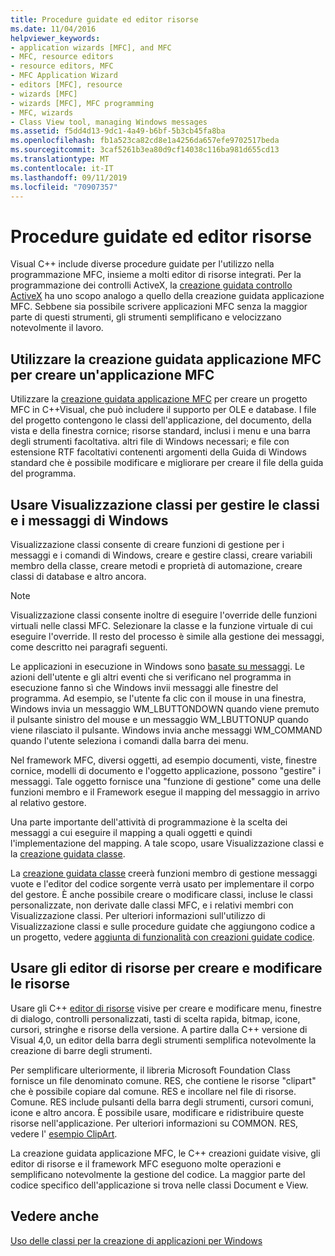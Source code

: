 ```yaml
---
title: Procedure guidate ed editor risorse
ms.date: 11/04/2016
helpviewer_keywords:
- application wizards [MFC], and MFC
- MFC, resource editors
- resource editors, MFC
- MFC Application Wizard
- editors [MFC], resource
- wizards [MFC]
- wizards [MFC], MFC programming
- MFC, wizards
- Class View tool, managing Windows messages
ms.assetid: f5dd4d13-9dc1-4a49-b6bf-5b3cb45fa8ba
ms.openlocfilehash: fb1a523ca82cd8e1a4256da657efe9702517beda
ms.sourcegitcommit: 3caf5261b3ea80d9cf14038c116ba981d655cd13
ms.translationtype: MT
ms.contentlocale: it-IT
ms.lasthandoff: 09/11/2019
ms.locfileid: "70907357"
---
```

# <a name="wizards-and-the-resource-editors"></a>Procedure guidate ed editor risorse

Visual C++ include diverse procedure guidate per l'utilizzo nella programmazione MFC, insieme a molti editor di risorse integrati. Per la programmazione dei controlli ActiveX, la [creazione guidata controllo ActiveX](../mfc/reference/mfc-activex-control-wizard.md) ha uno scopo analogo a quello della creazione guidata applicazione MFC. Sebbene sia possibile scrivere applicazioni MFC senza la maggior parte di questi strumenti, gli strumenti semplificano e velocizzano notevolmente il lavoro.

##  <a name="_core_use_appwizard_to_create_an_mfc_application"></a>Utilizzare la creazione guidata applicazione MFC per creare un'applicazione MFC

Utilizzare la [creazione guidata applicazione MFC](../mfc/reference/mfc-application-wizard.md) per creare un progetto MFC in C++Visual, che può includere il supporto per OLE e database. I file del progetto contengono le classi dell'applicazione, del documento, della vista e della finestra cornice; risorse standard, inclusi i menu e una barra degli strumenti facoltativa. altri file di Windows necessari; e file con estensione RTF facoltativi contenenti argomenti della Guida di Windows standard che è possibile modificare e migliorare per creare il file della guida del programma.

##  <a name="_core_use_classwizard_to_manage_classes_and_windows_messages"></a>Usare Visualizzazione classi per gestire le classi e i messaggi di Windows

Visualizzazione classi consente di creare funzioni di gestione per i messaggi e i comandi di Windows, creare e gestire classi, creare variabili membro della classe, creare metodi e proprietà di automazione, creare classi di database e altro ancora.

> [!NOTE]
>  Visualizzazione classi consente inoltre di eseguire l'override delle funzioni virtuali nelle classi MFC. Selezionare la classe e la funzione virtuale di cui eseguire l'override. Il resto del processo è simile alla gestione dei messaggi, come descritto nei paragrafi seguenti.

Le applicazioni in esecuzione in Windows sono [basate su messaggi](../mfc/message-handling-and-mapping.md). Le azioni dell'utente e gli altri eventi che si verificano nel programma in esecuzione fanno sì che Windows invii messaggi alle finestre del programma. Ad esempio, se l'utente fa clic con il mouse in una finestra, Windows invia un messaggio WM_LBUTTONDOWN quando viene premuto il pulsante sinistro del mouse e un messaggio WM_LBUTTONUP quando viene rilasciato il pulsante. Windows invia anche messaggi WM_COMMAND quando l'utente seleziona i comandi dalla barra dei menu.

Nel framework MFC, diversi oggetti, ad esempio documenti, viste, finestre cornice, modelli di documento e l'oggetto applicazione, possono "gestire" i messaggi. Tale oggetto fornisce una "funzione di gestione" come una delle funzioni membro e il Framework esegue il mapping del messaggio in arrivo al relativo gestore.

Una parte importante dell'attività di programmazione è la scelta dei messaggi a cui eseguire il mapping a quali oggetti e quindi l'implementazione del mapping. A tale scopo, usare Visualizzazione classi e la [creazione guidata classe](reference/mfc-class-wizard.md).

La [creazione guidata classe](reference/mfc-class-wizard.md) creerà funzioni membro di gestione messaggi vuote e l'editor del codice sorgente verrà usato per implementare il corpo del gestore. È anche possibile creare o modificare classi, incluse le classi personalizzate, non derivate dalle classi MFC, e i relativi membri con Visualizzazione classi. Per ulteriori informazioni sull'utilizzo di Visualizzazione classi e sulle procedure guidate che aggiungono codice a un progetto, vedere [aggiunta di funzionalità con creazioni guidate codice](../ide/adding-functionality-with-code-wizards-cpp.md).

##  <a name="_core_use_the_resource_editors_to_create_and_edit_resources"></a>Usare gli editor di risorse per creare e modificare le risorse

Usare gli C++ [editor di risorse](../windows/resource-editors.md) visive per creare e modificare menu, finestre di dialogo, controlli personalizzati, tasti di scelta rapida, bitmap, icone, cursori, stringhe e risorse della versione. A partire dalla C++ versione di Visual 4,0, un editor della barra degli strumenti semplifica notevolmente la creazione di barre degli strumenti.

Per semplificare ulteriormente, il libreria Microsoft Foundation Class fornisce un file denominato comune. RES, che contiene le risorse "clipart" che è possibile copiare dal comune. RES e incollare nel file di risorse. Comune. RES include pulsanti della barra degli strumenti, cursori comuni, icone e altro ancora. È possibile usare, modificare e ridistribuire queste risorse nell'applicazione. Per ulteriori informazioni su COMMON. RES, vedere l' [esempio ClipArt](../overview/visual-cpp-samples.md).

La creazione guidata applicazione MFC, le C++ creazioni guidate visive, gli editor di risorse e il framework MFC eseguono molte operazioni e semplificano notevolmente la gestione del codice. La maggior parte del codice specifico dell'applicazione si trova nelle classi Document e View.

## <a name="see-also"></a>Vedere anche

[Uso delle classi per la creazione di applicazioni per Windows](../mfc/using-the-classes-to-write-applications-for-windows.md)
